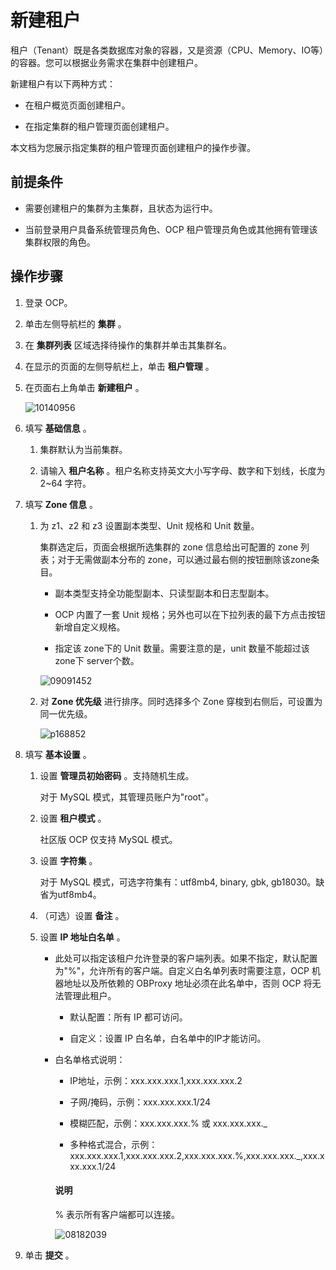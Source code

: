 新建租户
=========================

租户（Tenant）既是各类数据库对象的容器，又是资源（CPU、Memory、IO等）的容器。您可以根据业务需求在集群中创建租户。

新建租户有以下两种方式：

* 在租户概览页面创建租户。



* 在指定集群的租户管理页面创建租户。






本文档为您展示指定集群的租户管理页面创建租户的操作步骤。

前提条件
-------------------------

* 需要创建租户的集群为主集群，且状态为运行中。



* 当前登录用户具备系统管理员角色、OCP 租户管理员角色或其他拥有管理该集群权限的角色。






操作步骤
-------------------------

1. 登录 OCP。



2. 单击左侧导航栏的 **集群** 。



3. 在 **集群列表** 区域选择待操作的集群并单击其集群名。



4. 在显示的页面的左侧导航栏上，单击 **租户管理** 。



5. 在页面右上角单击 **新建租户** 。

   ![10140956](https://help-static-aliyun-doc.aliyuncs.com/assets/img/zh-CN/1657914361/p338584.png)



6. 填写 **基础信息** 。

   1. 集群默认为当前集群。



   2. 请输入 **租户名称** 。租户名称支持英文大小写字母、数字和下划线，长度为 2\~64 字符。






7. 填写 **Zone 信息** 。

   1. 为 z1、z2 和 z3 设置副本类型、Unit 规格和 Unit 数量。

      集群选定后，页面会根据所选集群的 zone 信息给出可配置的 zone 列表；对于无需做副本分布的 zone，可以通过最右侧的按钮删除该zone条目。
      * 副本类型支持全功能型副本、只读型副本和日志型副本。



      * OCP 内置了一套 Unit 规格；另外也可以在下拉列表的最下方点击按钮新增自定义规格。



      * 指定该 zone下的 Unit 数量。需要注意的是，unit 数量不能超过该 zone下 server个数。






      ![09091452](https://help-static-aliyun-doc.aliyuncs.com/assets/img/zh-CN/1360562361/p325168.png)


   2. 对 **Zone 优先级** 进行排序。同时选择多个 Zone 穿梭到右侧后，可设置为同一优先级。


      ![p168852](https://help-static-aliyun-doc.aliyuncs.com/assets/img/zh-CN/4532941261/p275674.png)






8. 填写 **基本设置** 。

   1. 设置 **管理员初始密码** 。支持随机生成。

      对于 MySQL 模式，其管理员账户为"root"。


   2. 设置 **租户模式** 。

      社区版 OCP 仅支持 MySQL 模式。


   3. 设置 **字符集** 。

      对于 MySQL 模式，可选字符集有：utf8mb4, binary, gbk, gb18030。缺省为utf8mb4。


   4. （可选）设置 **备注** 。



   5. 设置 **IP 地址白名单** 。

      * 此处可以指定该租户允许登录的客户端列表。如果不指定，默认配置为"%"，允许所有的客户端。自定义白名单列表时需要注意，OCP 机器地址以及所依赖的 OBProxy 地址必须在此名单中，否则 OCP 将无法管理此租户。

        * 默认配置：所有 IP 都可访问。



        * 自定义：设置 IP 白名单，白名单中的IP才能访问。






      * 白名单格式说明：

        * IP地址，示例：xxx.xxx.xxx.1,xxx.xxx.xxx.2



        * 子网/掩码，示例：xxx.xxx.xxx.1/24



        * 模糊匹配，示例：xxx.xxx.xxx.% 或 xxx.xxx.xxx._



        * 多种格式混合，示例：xxx.xxx.xxx.1,xxx.xxx.xxx.2,xxx.xxx.xxx.%,xxx.xxx.xxx._,xxx.xxx.xxx.1/24






        <main id="notice" type='explain'><h4>说明</h4><p>% 表示所有客户端都可以连接。</p></main>



        ![08182039](https://help-static-aliyun-doc.aliyuncs.com/assets/img/zh-CN/1360562361/p307023.png)








9. 单击 **提交** 。





